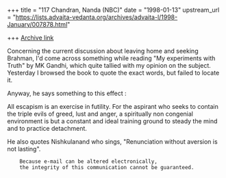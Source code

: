 +++
title = "117 Chandran, Nanda (NBC)"
date = "1998-01-13"
upstream_url = "https://lists.advaita-vedanta.org/archives/advaita-l/1998-January/007878.html"

+++
[Archive link](https://lists.advaita-vedanta.org/archives/advaita-l/1998-January/007878.html)

Concerning the current discussion about leaving home and seeking Brahman,
I'd come across something while reading "My experiments with Truth" by MK
Gandhi, which quite tallied with my opinion on the subject. Yesterday I
browsed the book to quote the exact words, but failed to locate it.

Anyway, he says something to this effect :

All escapism is an exercise in futility. For the aspirant who seeks to
contain the triple evils of greed, lust and anger, a spiritually non
congenial environment is but a constant and ideal training ground to steady
the mind and to practice detachment.

He also quotes Nishkulanand who sings, "Renunciation without aversion is not
lasting".

        Because e-mail can be altered electronically,
        the integrity of this communication cannot be guaranteed.

